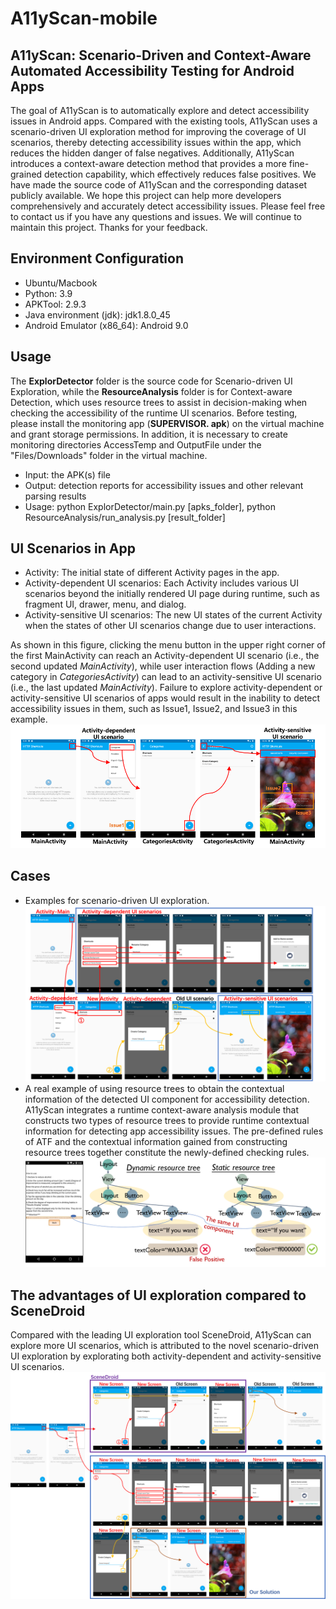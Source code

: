 # A11yScan-mobile
## A11yScan: Scenario-Driven and Context-Aware Automated Accessibility Testing for Android Apps
The goal of A11yScan is to automatically explore and detect accessibility issues in Android apps. Compared with the existing tools, A11yScan uses a scenario-driven UI exploration method for improving the coverage of UI scenarios, thereby detecting accessibility issues within the app, which reduces the hidden danger of false negatives. Additionally, A11yScan introduces a context-aware detection method that provides a more fine-grained detection capability, which effectively reduces false positives. We have made the source code of A11yScan and the corresponding dataset publicly available. We hope this project can help more developers comprehensively and accurately detect accessibility issues. Please feel free to contact us if you have any questions and issues. We will continue to maintain this project. Thanks for your feedback.

## Environment Configuration
* Ubuntu/Macbook
* Python: 3.9
* APKTool: 2.9.3
* Java environment (jdk): jdk1.8.0_45
* Android Emulator (x86_64): Android 9.0

## Usage
The **ExplorDetector** folder is the source code for Scenario-driven UI Exploration, while the **ResourceAnalysis** folder is for Context-aware Detection, which uses resource trees to assist in decision-making when checking the accessibility of the runtime UI scenarios. Before testing, please install the monitoring app (**SUPERVISOR. apk**) on the virtual machine and grant storage permissions. In addition, it is necessary to create monitoring directories AccessTemp and OutputFile under the "Files/Downloads" folder in the virtual machine.
* Input: the APK(s) file
* Output: detection reports for accessibility issues and other relevant parsing results
* Usage: python ExplorDetector/main.py [apks_folder], python ResourceAnalysis/run_analysis.py [result_folder]

## UI Scenarios in App
* Activity: The initial state of different Activity pages in the app.
* Activity-dependent UI scenarios: Each Activity includes various UI scenarios beyond the initially rendered UI page during runtime, such as fragment UI, drawer, menu, and dialog.
* Activity-sensitive UI scenarios: The new UI states of the current Activity when the states of other UI scenarios change due to user interactions.

As shown in this figure, clicking the menu button in the upper right corner of the first MainActivity can reach an Activity-dependent UI scenario (i.e., the second updated _MainActivity_), while user interaction flows (Adding a new category in _CategoriesActivity_) can lead to an activity-sensitive UI scenario (i.e., the last updated _MainActivity_). Failure to explore activity-dependent or activity-sensitive UI scenarios of apps would result in the inability to detect accessibility issues in them, such as Issue1, Issue2, and Issue3 in this example.
  ![Image text](https://github.com/A11yScan/A11yScan/blob/main/Cases/scenarios.png)

## Cases
* Examples for scenario-driven UI exploration.
  ![Image text](https://github.com/A11yScan/A11yScan/blob/main/Cases/exploration-example.png)
* A real example of using resource trees to obtain the contextual information of the detected UI component for accessibility detection.
A11yScan integrates a runtime context-aware analysis module that constructs two types of resource trees to provide runtime contextual information for detecting app accessibility issues. The pre-defined rules of ATF and the contextual information gained from constructing resource trees together constitute the newly-defined checking rules.
  ![Image text](https://github.com/A11yScan/A11yScan/blob/main/Cases/context-aware-analysis.png)
  
## The advantages of UI exploration compared to SceneDroid
Compared with the leading UI exploration tool SceneDroid, A11yScan can explore more UI scenarios, which is attributed to the novel scenario-driven UI exploration by explorating both activity-dependent and activity-sensitive UI scenarios.
![Image text](https://github.com/A11yScan/A11yScan/blob/main/Cases/compareWithSceneDroid.png)
